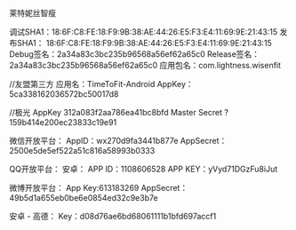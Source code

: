 
莱特妮丝智瘦


调试SHA1：18:6F:C8:FE:18:F9:9B:38:AE:44:26:E5:F3:E4:11:69:9E:21:43:15
发布SHA1： 18:6F:C8:FE:18:F9:9B:38:AE:44:26:E5:F3:E4:11:69:9E:21:43:15
Debug签名：2a34a83c3bc235b96568a56ef62a65c0
Release签名：2a34a83c3bc235b96568a56ef62a65c0
应用包名：com.lightness.wisenfit

//友盟第三方
应用名：TimeToFit-Android
AppKey：5ca338162036572bc50017d8

//极光
AppKey 312a083f2aa786ea41bc8bfd
Master Secret ? 159b414e200ec23833c19e91


微信开放平台：
AppID：wx270d9fa3441b877e
AppSecret：2500e5de5ef522a51c816a58993b0333

QQ开放平台：
安卓：
APP ID：1108606528
APP KEY：yVyd71DGzFu8iJut

微博开放平台：
App Key:613183269
AppSecret：49b5d1a655eb0be6e0854ed32c9e3b7e


安卓 - 高德：
Key：d08d76ae6bd68061111b1bfd697accf1